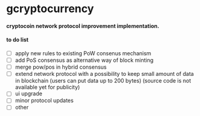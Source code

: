 # gcryptocurrency

#### cryptocoin network protocol improvement implementation.
#### to do list

- [ ] apply new rules to existing PoW consenus mechanism
- [ ] add PoS consensus as alternative way of block minting
- [ ] merge pow/pos in hybrid consensus
- [ ] extend network protocol with a possibility to keep small amount of data in blockchain (users can put data up to 200 bytes)
(source code is not available yet for publicity)
- [ ] ui upgrade
- [ ] minor protocol updates
- [ ] other